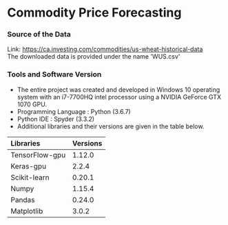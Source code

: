 # Commodity Price Forecasting

### Source of the Data
Link: https://ca.investing.com/commodities/us-wheat-historical-data <br/>
The downloaded data is provided under the name 'WUS.csv'

### Tools and Software Version
* The entire project was created and developed in Windows 10 operating system with an
 i7-7700HQ intel processor using a NVIDIA GeForce GTX 1070 GPU.  
* Programming Language : Python (3.6.7)  
* Python IDE : Spyder (3.3.2)  
* Additional libraries and their versions are given in the table below.

| Libraries| Versions |
| :-------------  | :------------- |
|TensorFlow-gpu  | 1.12.0        |
| Keras-gpu      |2.2.4          |
|Scikit-learn  | 0.20.1       |
| Numpy      |1.15.4         |
|Pandas  | 0.24.0       |
| Matplotlib     |3.0.2          |

